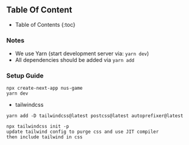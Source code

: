 ## **Table Of Content**

* Table of Contents 
{:toc}

### Notes

- We use Yarn (start development server via: `yarn dev`)
- All dependencies should be added via `yarn add`

### Setup Guide

```
npx create-next-app nus-game
yarn dev
```

- tailwindcss

```
yarn add -D tailwindcss@latest postcss@latest autoprefixer@latest

npx tailwindcss init -p
update tailwind config to purge css and use JIT compiler
then include tailwind in css
```
